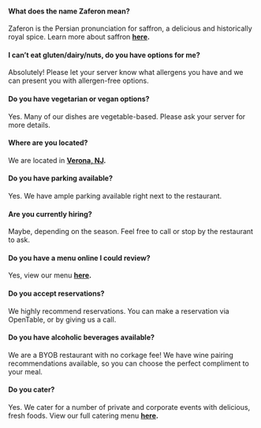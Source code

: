 #### What does the name Zaferon mean?
Zaferon is the Persian pronunciation for saffron, a delicious and historically
royal spice. Learn more about saffron **<a href="https://en.wikipedia.org/wiki/Saffron"> here</a>.**
#### I can’t eat gluten/dairy/nuts, do you have options for me?
Absolutely! Please let your server know what allergens you have and we
can present you with allergen-free options.

#### Do you have vegetarian or vegan options?
Yes. Many of our dishes are vegetable-based. Please ask your server for
more details.

#### Where are you located?
We are located in **<a href="https://www.google.com/maps/place/648+Bloomfield+Ave,+Verona,+NJ+07044/@40.8330467,-74.2502778,17z/data=!3m1!4b1!4m5!3m4!1s0x89c3007612e5b2e3:0x67851c22dc2f5770!8m2!3d40.8330467!4d-74.2480891"> Verona, NJ</a>.**

#### Do you have parking available?
Yes. We have ample parking available right next to the restaurant.

#### Are you currently hiring?
Maybe, depending on the season. Feel free to call or stop by the
restaurant to ask.

#### Do you have a menu online I could review?
Yes, view our menu **<a href="/menu.html"> here</a>.**
#### Do you accept reservations?
We highly recommend reservations. You can make a reservation via
OpenTable, or by giving us a call.

#### Do you have alcoholic beverages available?
We are a BYOB restaurant with no corkage fee! We have
wine pairing recommendations available, so you can choose the perfect
compliment to your meal.

#### Do you cater?
Yes. We cater for a number of private and corporate events with delicious,
fresh foods. View our full catering menu **<a href="/menu.html"> here</a>.**
